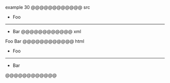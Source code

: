 example 30
@@@@@@@@@@@@ src
* Foo
* * *
* Bar
@@@@@@@@@@@@ xml
<?xml version="1.0" encoding="UTF-8"?>
<!DOCTYPE document SYSTEM "CommonMark.dtd">
<document xmlns="http://commonmark.org/xml/1.0">
  <list type="bullet" tight="true">
    <item>
      <paragraph>
        <text>Foo</text>
      </paragraph>
    </item>
  </list>
  <thematic_break />
  <list type="bullet" tight="true">
    <item>
      <paragraph>
        <text>Bar</text>
      </paragraph>
    </item>
  </list>
</document>
@@@@@@@@@@@@ html
<ul>
<li>Foo</li>
</ul>
<hr />
<ul>
<li>Bar</li>
</ul>
@@@@@@@@@@@@
